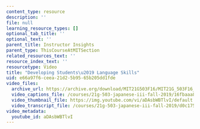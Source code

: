 ```yaml
---
content_type: resource
description: ''
file: null
learning_resource_types: []
optional_tab_title: ''
optional_text: ''
parent_title: Instructor Insights
parent_type: ThisCourseAtMITSection
related_resources_text: ''
resource_index_text: ''
resourcetype: Video
title: "Developing Students\u2019 Language Skills"
uid: e66a97f6-ceea-21d2-5b95-65b205dd1fde
video_files:
  archive_url: https://archive.org/download/MIT21G503F16/MIT21G_503F16_track05_en_300k.mp4
  video_captions_file: /courses/21g-503-japanese-iii-fall-2019/16fbaaa81a5f561b8ae772c0f1eecbb7_aDAsbWBTlvI.vtt
  video_thumbnail_file: https://img.youtube.com/vi/aDAsbWBTlvI/default.jpg
  video_transcript_file: /courses/21g-503-japanese-iii-fall-2019/d0c175c76a62a9afb41008f6736ea5a1_aDAsbWBTlvI.pdf
video_metadata:
  youtube_id: aDAsbWBTlvI
---
```


